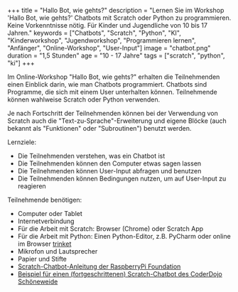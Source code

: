 +++
title = "Hallo Bot, wie gehts?"
description = "Lernen Sie im Workshop 'Hallo Bot, wie gehts?' Chatbots mit Scratch oder Python zu programmieren. Keine Vorkenntnisse nötig. Für Kinder und Jugendliche von 10 bis 17 Jahren."
keywords = ["Chatbots", "Scratch", "Python", "KI", "Kinderworkshop", "Jugendworkshop", "Programmieren lernen", "Anfänger", "Online-Workshop", "User-Input"] 
image = "chatbot.png"
duration = "1,5 Stunden"
age = "10 - 17 Jahre"
tags = ["scratch", "python", "ki"]
+++

Im Online-Workshop "Hallo Bot, wie gehts?" erhalten die Teilnehmenden einen Einblick darin, 
wie man Chatbots programmiert. Chatbots sind Programme, die sich mit einem User unterhalten können.
Teilnehmende können wahlweise Scratch oder Python verwenden.

Je nach Fortschritt der Teilnehmenden können bei der Verwendung von Scratch auch die "Text-zu-Sprache"-Erweiterung und 
eigene Blöcke (auch bekannt als "Funktionen" oder "Subroutinen") benutzt werden.

Lernziele:
* Die Teilnehmenden verstehen, was ein Chatbot ist
* Die Teilnehmenden können den Computer etwas sagen lassen
* Die Teilnehmenden können User-Input abfragen und benutzen
* Die Teilnehmenden können Bedingungen nutzen, um auf User-Input zu reagieren

Teilnehmende benötigen:
* Computer oder Tablet
* Internetverbindung
* Für die Arbeit mit Scratch: Browser (Chrome) oder Scratch App
* Für die Arbeit mit Python: Einen Python-Editor, z.B. PyCharm oder online im Browser [trinket](https://trinket.io/)
* Mikrofon und Lautsprecher
* Papier und Stifte
* [Scratch-Chatbot-Anleitung der RaspberryPi Foundation](https://projects.raspberrypi.org/de-DE/projects/chatbot)
* [Beispiel für einen (fortgeschrittenen) Scratch-Chatbot des CoderDojo Schöneweide](https://scratch.mit.edu/projects/473950811/)
